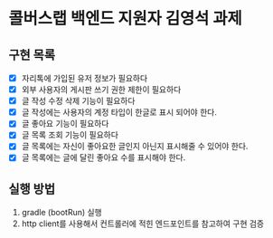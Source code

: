 # 콜버스랩 백엔드 지원자 김영석 과제

## 구현 목록
- [x] 자리톡에 가입된 유저 정보가 필요하다
- [x] 외부 사용자의 게시판 쓰기 권한 제한이 필요하다
- [x] 글 작성 수정 삭제 기능이 필요하다
- [x] 글 작성에는 사용자의 계정 타입이 한글로 표시 되어야 한다.
- [x] 글 좋아요 기능이 필요하다
- [x] 글 목록 조회 기능이 필요하다
- [x] 글 목록에는 자신이 좋아요한 글인지 아닌지 표시해줄 수 있어야 한다.
- [x] 글 목록에는 글에 달린 좋아요 수를 표시해야 한다.

## 실행 방법
1. gradle (bootRun) 실행
2. http client를 사용해서 컨트롤러에 적힌 엔드포인트를 참고하여 구현 검증